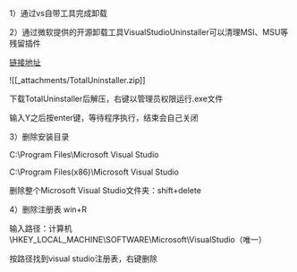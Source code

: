 1）通过vs自带工具完成卸载

2）通过微软提供的开源卸载工具VisualStudioUninstaller可以清理MSI、MSU等残留插件

[链接地址](https://github.com/Microsoft/VisualStudioUninstaller/releases)

![[_attachments/TotalUninstaller.zip]]

下载TotalUninstaller后解压，右键以管理员权限运行.exe文件

输入Y之后按enter键，等待程序执行，结束会自己关闭

3）删除安装目录

C:\Program Files\Microsoft Visual Studio

C:\Program Files(x86)\Microsoft Visual Studio

删除整个Microsoft Visual Studio文件夹：shift+delete

4）删除注册表
win+R

输入路径：计算机\HKEY_LOCAL_MACHINE\SOFTWARE\Microsoft\VisualStudio（唯一）

按路径找到visual studio注册表，右键删除

